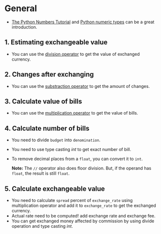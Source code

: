 # General

- [The Python Numbers Tutorial](https://docs.python.org/3/tutorial/introduction.html#numbers) and [Python numeric types](https://docs.python.org/3.9/library/stdtypes.html#numeric-types-int-float-complex) can be a great introduction.

## 1. Estimating exchangeable value

- You can use the [division operator](https://docs.python.org/3/tutorial/introduction.html#numbers) to get the value of exchanged currency.

## 2. Changes after exchanging

- You can use the [substraction operator](https://docs.python.org/3/tutorial/introduction.html#numbers) to get the amount of changes.

## 3. Calculate value of bills

- You can use the [multiplication operator](https://docs.python.org/3/tutorial/introduction.html#numbers) to get the value of bills.

## 4. Calculate number of bills

- You need to divide `budget` into `denomination`.
- You need to use type casting _int_ to get exact number of bill.
- To remove decimal places from a `float`, you can convert it to `int`.

  **Note:** The `//` operator also does floor division. But, if the operand has `float`, the result is still `float`.

## 5. Calculate exchangeable value

- You need to calculate `spread` percent of `exchange_rate` using multiplication operator and add it to `exchange_rate` to get the exchanged currency.
- Actual rate need to be computed! add exchange rate and exchange fee.
- You can get exchanged money affected by commission by using divide operation and type casting _int_.
